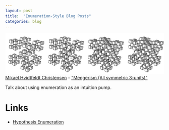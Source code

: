 ```yaml
---
layout: post
title:  "Enumeration-Style Blog Posts"
categories: blog
---
```


<p class="attribution">
	<img src="/images/enumeration-blog/Mengerism.png" class="image fit" />
	<a href="https://www.flickr.com/photos/syntopia/">Mikael Hvidtfeldt Christensen</a> -
	<a href="https://www.flickr.com/photos/syntopia/3199111727/in/photolist-5SGhsK-pdna1R-amfCst-av7vTV-auVZtm-av7uUx-62rbfp-auVZH1-av7sHa-ava8hu-avacg7-av7vMZ-av7uaP-ava8Ms-av7rJ6-av7rST-av7uBD-ava9i9-av7up2-avaao9-auTmnc-ava9Mq-av7u3x-4yn8pQ-av7v6Z-ava8Vh-av7vwH-rn2Vck-avaawJ-av7vpi-avabD3-avaaWS-av7tnc-avabpA-avabud-avabad-av7uPk-auTkpz-av7rcz-ava9xJ-av7tfF-avabPL-avabVf-av7uHP-av7ssv-5GHKFt-auW3tL-auTmUD-auTmJ6-auW2x1">"Mengerism (All symmetric 3-units)"</a>
</p>

Talk about using enumeration as an intuition pump.

# Links

* [Hypothesis Enumeration](/blog/2016/04/10/1460277272-hypothesis_enumeration.html)
